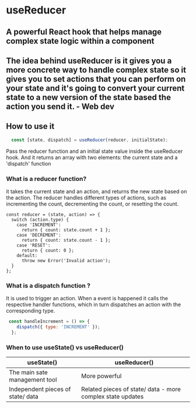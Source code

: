 # useReducer

A powerful React hook that helps manage complex state logic within a component
---
The idea behind useReducer is it gives you a more concrete way to handle complex state so it gives you to set actions that you can perform on your state and it's going to convert your current state to a new version of the state based the action you send it. - Web dev
---

## How to use it
```js
  const [state, dispatch] = useReducer(reducer, initialState);
```
Pass the reducer function and an initial state value inside the useReducer hook. And it returns an array with two elements: 
the current state and a 'dispatch' function


### What is a reducer function?
it takes the current state and an action, and returns the new state based on the action.
The reducer handles different types of actions, such as incrementing the count, decrementing the count, or resetting the count.
```react
const reducer = (state, action) => {
  switch (action.type) {
    case 'INCREMENT':
      return { count: state.count + 1 };
    case 'DECREMENT':
      return { count: state.count - 1 };
    case 'RESET':
      return { count: 0 };
    default:
      throw new Error('Invalid action');
  }
};
```
### What is a dispatch function ?
It is used to trigger an action. When a event is happened it calls the respective handler functions, which in turn dispatches an action with the corresponding type.
```js 
 const handleIncrement = () => {
    dispatch({ type: 'INCREMENT' });
  };
```
### When to use useState() vs useReducer()
| useState() | useReducer() |
| ----------- | ----------- |
| The main sate management tool | More powerful|
| Independent pieces of state/ data | Related pieces of state/ data - more complex state updates |












